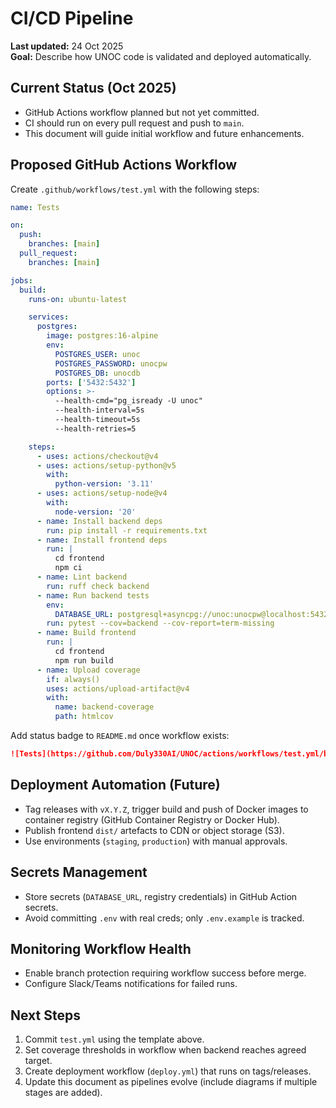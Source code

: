 # CI/CD Pipeline

**Last updated:** 24 Oct 2025  
**Goal:** Describe how UNOC code is validated and deployed automatically.

## Current Status (Oct 2025)
- GitHub Actions workflow planned but not yet committed.
- CI should run on every pull request and push to `main`.
- This document will guide initial workflow and future enhancements.

## Proposed GitHub Actions Workflow
Create `.github/workflows/test.yml` with the following steps:
```yaml
name: Tests

on:
  push:
    branches: [main]
  pull_request:
    branches: [main]

jobs:
  build:
    runs-on: ubuntu-latest

    services:
      postgres:
        image: postgres:16-alpine
        env:
          POSTGRES_USER: unoc
          POSTGRES_PASSWORD: unocpw
          POSTGRES_DB: unocdb
        ports: ['5432:5432']
        options: >-
          --health-cmd="pg_isready -U unoc"
          --health-interval=5s
          --health-timeout=5s
          --health-retries=5

    steps:
      - uses: actions/checkout@v4
      - uses: actions/setup-python@v5
        with:
          python-version: '3.11'
      - uses: actions/setup-node@v4
        with:
          node-version: '20'
      - name: Install backend deps
        run: pip install -r requirements.txt
      - name: Install frontend deps
        run: |
          cd frontend
          npm ci
      - name: Lint backend
        run: ruff check backend
      - name: Run backend tests
        env:
          DATABASE_URL: postgresql+asyncpg://unoc:unocpw@localhost:5432/unocdb
        run: pytest --cov=backend --cov-report=term-missing
      - name: Build frontend
        run: |
          cd frontend
          npm run build
      - name: Upload coverage
        if: always()
        uses: actions/upload-artifact@v4
        with:
          name: backend-coverage
          path: htmlcov
```

Add status badge to `README.md` once workflow exists:
```markdown
![Tests](https://github.com/Duly330AI/UNOC/actions/workflows/test.yml/badge.svg)
```

## Deployment Automation (Future)
- Tag releases with `vX.Y.Z`, trigger build and push of Docker images to container registry (GitHub Container Registry or Docker Hub).
- Publish frontend `dist/` artefacts to CDN or object storage (S3).
- Use environments (`staging`, `production`) with manual approvals.

## Secrets Management
- Store secrets (`DATABASE_URL`, registry credentials) in GitHub Action secrets.
- Avoid committing `.env` with real creds; only `.env.example` is tracked.

## Monitoring Workflow Health
- Enable branch protection requiring workflow success before merge.
- Configure Slack/Teams notifications for failed runs.

## Next Steps
1. Commit `test.yml` using the template above.
2. Set coverage thresholds in workflow when backend reaches agreed target.
3. Create deployment workflow (`deploy.yml`) that runs on tags/releases.
4. Update this document as pipelines evolve (include diagrams if multiple stages are added).
